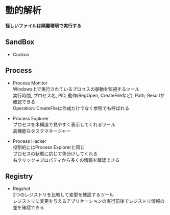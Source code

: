 # 動的解析
**怪しいファイルは隔離環境で実行する**

## SandBox  
* Cuckoo 

## Process
* Process Monitor  
Windows上で実行されているプロセスの挙動を監視するツール  
実行時間, プロセス名, PID, 動作(RegOpen, CreateFileなど), Path, Resultが確認できる  
Operation: CreateFileは作成だけでなく参照でも呼ばれる  

* Process Explorer  
プロセスを木構造で見やすく表示してくれるツール  
高機能なタスクマネージャー  

* Process Hacker  
役割的にはProcess Explorerと同じ  
プロセスの状態に応じて色分けしてくれる  
右クリック→プロパティから多くの情報を確認できる  

## Registry  
* Regshot  
2つのレジストリを比較して変更を確認するツール  
レジストリに変更を与えるアプリケーションの実行前後でレジストリ情報の差を確認できる  
